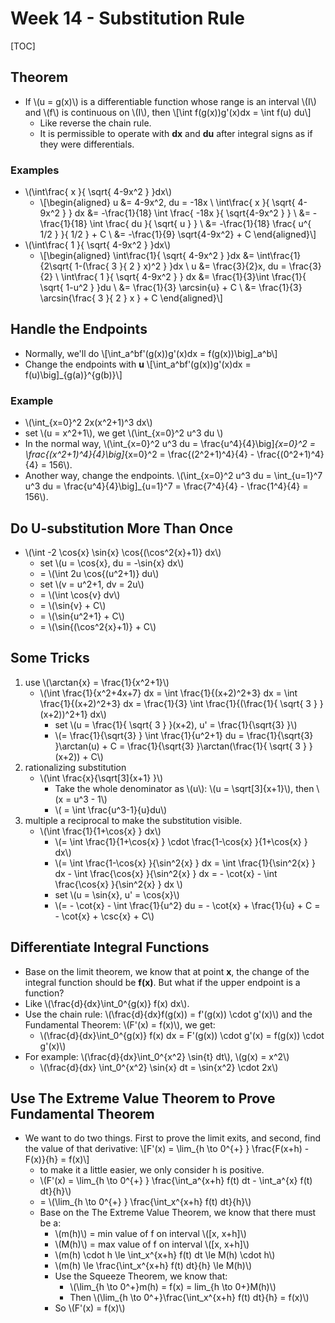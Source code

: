 # Week 14 - Substitution Rule

[TOC]

## Theorem

* If \\(u = g(x)\\) is a differentiable function whose range is an interval \\(I\\) and \\(f\\) is continuous on \\(I\\), then \\[\int f(g(x))g'(x)dx = \int f(u) du\\]
    * Like reverse the chain rule.
    * It is permissible to operate with **dx** and **du** after integral signs as if they were differentials.

### Examples

* \\(\int\frac{ x }{ \sqrt{ 4-9x^2 } }dx\\)
    * \\[\begin{aligned}
        u &= 4-9x^2, du = -18x \\
        \int\frac{ x }{ \sqrt{ 4-9x^2 } } dx &= -\frac{1}{18} \int \frac{ -18x }{ \sqrt{4-9x^2 } } \\
        &= -\frac{1}{18} \int \frac{ du }{ \sqrt{ u } } \\
        &= -\frac{1}{18} \frac{ u^{ 1/2 } }{ 1/2 } + C \\
        &= -\frac{1}{9} \sqrt{4-9x^2} + C
        \end{aligned}\\]
* \\(\int\frac{ 1 }{ \sqrt{ 4-9x^2 } }dx\\)
    * \\[\begin{aligned}
        \int\frac{1}{ \sqrt{ 4-9x^2 } }dx &= \int\frac{1}{2\sqrt{ 1-(\frac{ 3 }{ 2 } x)^2 } }dx \\
        u &= \frac{3}{2}x, du = \frac{3}{2} \\
         \int\frac{ 1 }{ \sqrt{ 4-9x^2 } } dx &= \frac{1}{3}\int \frac{1}{ \sqrt{ 1-u^2 } }du \\
         &= \frac{1}{3} \arcsin{u} + C \\
         &= \frac{1}{3} \arcsin{\frac{ 3 }{ 2 } x } + C
        \end{aligned}\\]

## Handle the Endpoints
* Normally, we'll do \\[\int_a^bf'(g(x))g'(x)dx = f(g(x))\big]_a^b\\]
* Change the endpoints with **u** \\[\int_a^bf'(g(x))g'(x)dx = f(u)\big]_{g(a)}^{g(b)}\\]

### Example

* \\(\int_{x=0}^2 2x(x^2+1)^3 dx\\)
* set \\(u = x^2+1\\), we get \\(\int_{x=0}^2 u^3 du \\)
* In the normal way, \\(\int_{x=0}^2 u^3 du = \frac{u^4}{4}\big]_{x=0}^2 = \frac{(x^2+1)^4}{4}\big]_{x=0}^2 = \frac{(2^2+1)^4}{4} - \frac{(0^2+1)^4}{4} = 156\\).
* Another way, change the endpoints. \\(\int_{x=0}^2 u^3 du = \int_{u=1}^7 u^3 du = \frac{u^4}{4}\big]_{u=1}^7 = \frac{7^4}{4} - \frac{1^4}{4} = 156\\).

## Do U-substitution More Than Once

* \\(\int -2 \cos{x} \sin{x} \cos{(\cos^2{x}+1)} dx\\)
    * set \\(u = \cos{x}, du = -\sin{x} dx\\)
    * = \\(\int 2u \cos{(u^2+1)} du\\)
    * set \\(v = u^2+1, dv = 2u\\)
    * = \\(\int \cos{v} dv\\)
    * = \\(\sin{v} + C\\)
    * = \\(\sin{u^2+1} + C\\)
    * = \\(\sin{(\cos^2{x}+1)} + C\\)

## Some Tricks

1. use \\(\arctan{x} = \frac{1}{x^2+1}\\)
    * \\(\int \frac{1}{x^2+4x+7} dx = \int \frac{1}{(x+2)^2+3} dx = \int \frac{1}{(x+2)^2+3} dx = \frac{1}{3} \int \frac{1}{(\frac{1}{ \sqrt{ 3 } }(x+2))^2+1} dx\\)
        * set \\(u = \frac{1}{ \sqrt{ 3 } }(x+2), u' = \frac{1}{\sqrt{3} }\\)
        * \\(= \frac{1}{\sqrt{3} } \int \frac{1}{u^2+1} du = \frac{1}{\sqrt{3} }\arctan(u) + C = \frac{1}{\sqrt{3} }\arctan(\frac{1}{ \sqrt{ 3 } }(x+2)) + C\\)
2. rationalizing substitution
    * \\(\int \frac{x}{\sqrt[3]{x+1} }\\)
        * Take the whole denominator as \\(u\\): \\(u = \sqrt[3]{x+1}\\), then \\(x = u^3 - 1\\)
        * \\( = \int \frac{u^3-1}{u}du\\)
3. multiple a reciprocal to make the substitution visible.
    * \\(\int \frac{1}{1+\cos{x} } dx\\)
        * \\(= \int \frac{1}{1+\cos{x} }  \cdot \frac{1-\cos{x} }{1+\cos{x} } dx\\)
        * \\(= \int \frac{1-\cos{x} }{\sin^2{x} } dx = \int \frac{1}{\sin^2{x} } dx - \int \frac{\cos{x} }{\sin^2{x} } dx = - \cot{x} - \int \frac{\cos{x} }{\sin^2{x} } dx \\)
        * set \\(u = \sin{x}, u' = \cos{x}\\)
        * \\(= - \cot{x} - \int \frac{1}{u^2} du = - \cot{x} + \frac{1}{u} + C = - \cot{x} + \csc{x} + C\\)

## Differentiate Integral Functions

* Base on the limit theorem, we know that at point **x**, the change of the integral function should be **f(x)**. But what if the upper endpoint is a function? 
* Like \\(\frac{d}{dx}\int_0^{g(x)} f(x) dx\\).
* Use the chain rule: \\(\frac{d}{dx}f(g(x)) = f'(g(x)) \cdot g'(x)\\) and the Fundamental Theorem: \\(F'(x) = f(x)\\), we get:
    * \\(\frac{d}{dx}\int_0^{g(x)} f(x) dx = F'(g(x)) \cdot g'(x) = f(g(x)) \cdot g'(x)\\)
* For example: \\(\frac{d}{dx}\int_0^{x^2} \sin{t} dt\\), \\(g(x) = x^2\\)
    * \\(\frac{d}{dx} \int_0^{x^2} \sin{x} dt = \sin{x^2} \cdot 2x\\)

## Use The Extreme Value Theorem to Prove Fundamental Theorem

* We want to do two things. First to prove the limit exits, and second, find the value of that derivative: \\[F'(x) = \lim_{h \to 0^{+} } \frac{F(x+h) - F(x)}{h} = f(x)\\]
    * to make it a little easier, we only consider h is positive.
    * \\(F'(x) = \lim_{h \to 0^{+} } \frac{\int_a^{x+h} f(t) dt - \int_a^{x} f(t) dt}{h}\\)
    * = \\(\lim_{h \to 0^{+} } \frac{\int_x^{x+h} f(t) dt}{h}\\)
    * Base on the The Extreme Value Theorem, we know that there must be a: 
        * \\(m(h)\\) = min value of f on interval \\([x, x+h]\\)
        * \\(M(h)\\) = max value of f on interval \\([x, x+h]\\)
        * \\(m(h) \cdot h \le \int_x^{x+h} f(t) dt \le M(h) \cdot h\\)
        * \\(m(h) \le \frac{\int_x^{x+h} f(t) dt}{h} \le M(h)\\)
        * Use the Squeeze Theorem, we know that:
            * \\(\lim_{h \to 0^+}m(h) = f(x) = lim_{h \to 0+}M(h)\\)
            * Then \\(\lim_{h \to 0^+}\frac{\int_x^{x+h} f(t) dt}{h} = f(x)\\)
        * So \\(F'(x) = f(x)\\)

